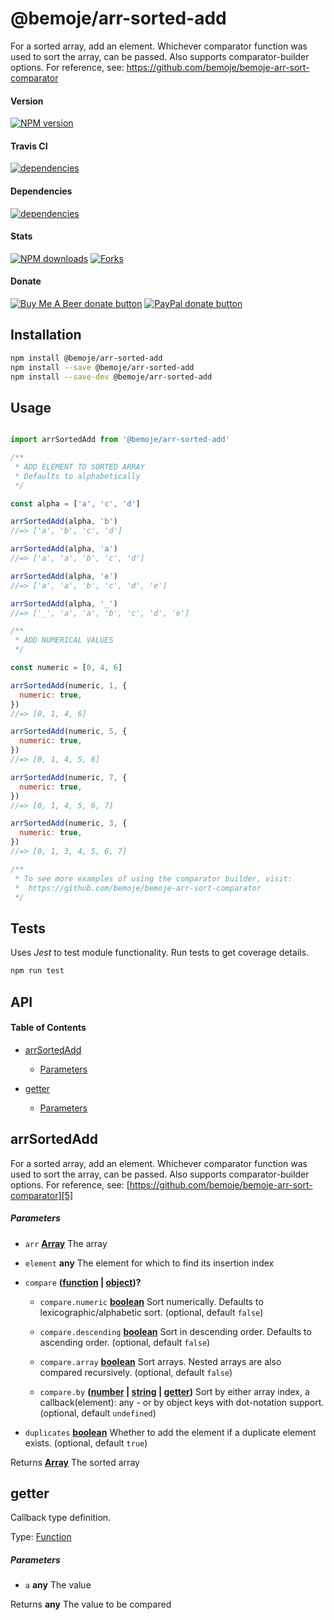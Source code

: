 # @bemoje/arr-sorted-add

For a sorted array, add an element. Whichever comparator function was used to sort the array, can be passed. Also supports comparator-builder options. For reference, see: https://github.com/bemoje/bemoje-arr-sort-comparator

#### Version

<span><a href="https://npmjs.org/@bemoje/arr-sorted-add" title="View this project on NPM"><img src="https://img.shields.io/npm/v/@bemoje/arr-sorted-add" alt="NPM version" /></a></span>

#### Travis CI

<span><a href="https://npmjs.org/@bemoje/arr-sorted-add" title="View this project on NPM"><img src="https://travis-ci.org/bemoje/bemoje-arr-sorted-add.svg?branch=master" alt="dependencies" /></a></span>

#### Dependencies

<span><a href="https://npmjs.org/@bemoje/arr-sorted-add" title="View this project on NPM"><img src="https://david-dm.org/bemoje/bemoje-arr-sorted-add.svg" alt="dependencies" /></a></span>

#### Stats

<span><a href="https://npmjs.org/@bemoje/arr-sorted-add" title="View this project on NPM"><img src="https://img.shields.io/npm/dt/@bemoje/arr-sorted-add" alt="NPM downloads" /></a></span>
<span><a href="https://github.com/bemoje/bemoje-arr-sorted-add/fork" title="Fork this project"><img src="https://img.shields.io/github/forks/bemoje/bemoje-arr-sorted-add" alt="Forks" /></a></span>

#### Donate

<span><a href="https://www.buymeacoffee.com/bemoje" title="Donate to this project using Buy Me A Beer"><img src="https://img.shields.io/badge/buy%20me%20a%20coffee-donate-yellow.svg?label=Buy me a beer!" alt="Buy Me A Beer donate button" /></a></span>
<span><a href="https://paypal.me/forstaaloen" title="Donate to this project using Paypal"><img src="https://img.shields.io/badge/paypal-donate-yellow.svg?label=PayPal" alt="PayPal donate button" /></a></span>

## Installation

```sh
npm install @bemoje/arr-sorted-add
npm install --save @bemoje/arr-sorted-add
npm install --save-dev @bemoje/arr-sorted-add
```

## Usage

```javascript

import arrSortedAdd from '@bemoje/arr-sorted-add'

/**
 * ADD ELEMENT TO SORTED ARRAY
 * Defaults to alphabetically
 */

const alpha = ['a', 'c', 'd']

arrSortedAdd(alpha, 'b')
//=> ['a', 'b', 'c', 'd']

arrSortedAdd(alpha, 'a')
//=> ['a', 'a', 'b', 'c', 'd']

arrSortedAdd(alpha, 'e')
//=> ['a', 'a', 'b', 'c', 'd', 'e']

arrSortedAdd(alpha, '_')
//=> ['_', 'a', 'a', 'b', 'c', 'd', 'e']

/**
 * ADD NUMERICAL VALUES
 */

const numeric = [0, 4, 6]

arrSortedAdd(numeric, 1, {
  numeric: true,
})
//=> [0, 1, 4, 6]

arrSortedAdd(numeric, 5, {
  numeric: true,
})
//=> [0, 1, 4, 5, 6]

arrSortedAdd(numeric, 7, {
  numeric: true,
})
//=> [0, 1, 4, 5, 6, 7]

arrSortedAdd(numeric, 3, {
  numeric: true,
})
//=> [0, 1, 3, 4, 5, 6, 7]

/**
 * To see more examples of using the comparator builder, visit:
 *  https://github.com/bemoje/bemoje-arr-sort-comparator
 */

```


## Tests
Uses *Jest* to test module functionality. Run tests to get coverage details.

```bash
npm run test
```

## API
<!-- Generated by documentation.js. Update this documentation by updating the source code. -->

#### Table of Contents

-   [arrSortedAdd][1]

    -   [Parameters][2]

-   [getter][3]

    -   [Parameters][4]

## arrSortedAdd

For a sorted array, add an element. Whichever comparator function was used to sort the array, can be passed. Also supports comparator-builder options. For reference, see: [https://github.com/bemoje/bemoje-arr-sort-comparator][5]

##### Parameters

-   `arr` **[Array][6]** The array

-   `element` **any** The element for which to find its insertion index

-   `compare` **([function][7] \| [object][8])?** 

    -   `compare.numeric` **[boolean][9]** Sort numerically. Defaults to lexicographic/alphabetic sort. (optional, default `false`)

    -   `compare.descending` **[boolean][9]** Sort in descending order. Defaults to ascending order. (optional, default `false`)

    -   `compare.array` **[boolean][9]** Sort arrays. Nested arrays are also compared recursively. (optional, default `false`)

    -   `compare.by` **([number][10] \| [string][11] \| [getter][12])** Sort by either array index, a callback(element): any - or by object keys with dot-notation support. (optional, default `undefined`)

-   `duplicates` **[boolean][9]** Whether to add the element if a duplicate element exists. (optional, default `true`)

Returns **[Array][6]** The sorted array

## getter

Callback type definition.

Type: [Function][7]

##### Parameters

-   `a` **any** The value

Returns **any** The value to be compared

[1]: #arrsortedadd

[2]: #parameters

[3]: #getter

[4]: #parameters-1

[5]: https://github.com/bemoje/bemoje-arr-sort-comparator

[6]: https://developer.mozilla.org/docs/Web/JavaScript/Reference/Global_Objects/Array

[7]: https://developer.mozilla.org/docs/Web/JavaScript/Reference/Statements/function

[8]: https://developer.mozilla.org/docs/Web/JavaScript/Reference/Global_Objects/Object

[9]: https://developer.mozilla.org/docs/Web/JavaScript/Reference/Global_Objects/Boolean

[10]: https://developer.mozilla.org/docs/Web/JavaScript/Reference/Global_Objects/Number

[11]: https://developer.mozilla.org/docs/Web/JavaScript/Reference/Global_Objects/String

[12]: #getter